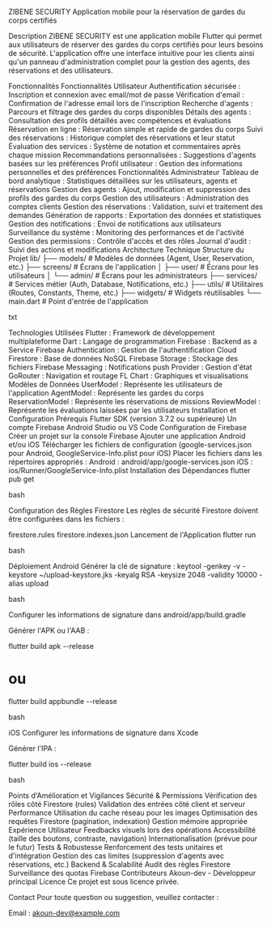 ZIBENE SECURITY
Application mobile pour la réservation de gardes du corps certifiés

Description
ZIBENE SECURITY est une application mobile Flutter qui permet aux utilisateurs de réserver des gardes du corps certifiés pour leurs besoins de sécurité. L'application offre une interface intuitive pour les clients ainsi qu'un panneau d'administration complet pour la gestion des agents, des réservations et des utilisateurs.

Fonctionnalités
Fonctionnalités Utilisateur
Authentification sécurisée : Inscription et connexion avec email/mot de passe
Vérification d'email : Confirmation de l'adresse email lors de l'inscription
Recherche d'agents : Parcours et filtrage des gardes du corps disponibles
Détails des agents : Consultation des profils détaillés avec compétences et évaluations
Réservation en ligne : Réservation simple et rapide de gardes du corps
Suivi des réservations : Historique complet des réservations et leur statut
Évaluation des services : Système de notation et commentaires après chaque mission
Recommandations personnalisées : Suggestions d'agents basées sur les préférences
Profil utilisateur : Gestion des informations personnelles et des préférences
Fonctionnalités Administrateur
Tableau de bord analytique : Statistiques détaillées sur les utilisateurs, agents et réservations
Gestion des agents : Ajout, modification et suppression des profils des gardes du corps
Gestion des utilisateurs : Administration des comptes clients
Gestion des réservations : Validation, suivi et traitement des demandes
Génération de rapports : Exportation des données et statistiques
Gestion des notifications : Envoi de notifications aux utilisateurs
Surveillance du système : Monitoring des performances et de l'activité
Gestion des permissions : Contrôle d'accès et des rôles
Journal d'audit : Suivi des actions et modifications
Architecture Technique
Structure du Projet
lib/
├── models/           # Modèles de données (Agent, User, Reservation, etc.)
├── screens/          # Écrans de l'application
│   ├── user/        # Écrans pour les utilisateurs
│   └── admin/       # Écrans pour les administrateurs
├── services/        # Services métier (Auth, Database, Notifications, etc.)
├── utils/           # Utilitaires (Routes, Constants, Theme, etc.)
├── widgets/         # Widgets réutilisables
└── main.dart        # Point d'entrée de l'application

txt


Technologies Utilisées
Flutter : Framework de développement multiplateforme
Dart : Langage de programmation
Firebase : Backend as a Service
Firebase Authentication : Gestion de l'authentification
Cloud Firestore : Base de données NoSQL
Firebase Storage : Stockage des fichiers
Firebase Messaging : Notifications push
Provider : Gestion d'état
GoRouter : Navigation et routage
FL Chart : Graphiques et visualisations
Modèles de Données
UserModel : Représente les utilisateurs de l'application
AgentModel : Représente les gardes du corps
ReservationModel : Représente les réservations de missions
ReviewModel : Représente les évaluations laissées par les utilisateurs
Installation et Configuration
Prérequis
Flutter SDK (version 3.7.2 ou supérieure)
Un compte Firebase
Android Studio ou VS Code
Configuration de Firebase
Créer un projet sur la console Firebase
Ajouter une application Android et/ou iOS
Télécharger les fichiers de configuration (google-services.json pour Android, GoogleService-Info.plist pour iOS)
Placer les fichiers dans les répertoires appropriés :
Android : android/app/google-services.json
iOS : ios/Runner/GoogleService-Info.plist
Installation des Dépendances
flutter pub get

bash


Configuration des Règles Firestore
Les règles de sécurité Firestore doivent être configurées dans les fichiers :

firestore.rules
firestore.indexes.json
Lancement de l'Application
flutter run

bash


Déploiement
Android
Générer la clé de signature :
keytool -genkey -v -keystore ~/upload-keystore.jks -keyalg RSA -keysize 2048 -validity 10000 -alias upload

bash


Configurer les informations de signature dans android/app/build.gradle

Générer l'APK ou l'AAB :

flutter build apk --release
# ou
flutter build appbundle --release

bash


iOS
Configurer les informations de signature dans Xcode

Générer l'IPA :

flutter build ios --release

bash


Points d'Amélioration et Vigilances
Sécurité & Permissions
Vérification des rôles côté Firestore (rules)
Validation des entrées côté client et serveur
Performance
Utilisation du cache réseau pour les images
Optimisation des requêtes Firestore (pagination, indexation)
Gestion mémoire appropriée
Expérience Utilisateur
Feedbacks visuels lors des opérations
Accessibilité (taille des boutons, contraste, navigation)
Internationalisation (prévue pour le futur)
Tests & Robustesse
Renforcement des tests unitaires et d'intégration
Gestion des cas limites (suppression d'agents avec réservations, etc.)
Backend & Scalabilité
Audit des règles Firestore
Surveillance des quotas Firebase
Contributeurs
Akoun-dev - Développeur principal
Licence
Ce projet est sous licence privée.

Contact
Pour toute question ou suggestion, veuillez contacter :

Email : akoun-dev@example.com
